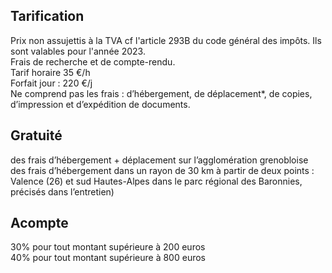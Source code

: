 ## Tarification
Prix non assujettis à la TVA cf l'article 293B du code général des impôts. Ils sont valables pour l'année 2023.  
Frais de recherche et de compte-rendu.  
Tarif horaire 35 €/h  
Forfait jour : 220 €/j  
Ne comprend pas les frais : d’hébergement, de déplacement*, de copies, d’impression et d’expédition de documents.  

## Gratuité
des frais d’hébergement + déplacement sur l’agglomération grenobloise  
des frais d’hébergement dans un rayon de 30 km à partir de deux points : Valence (26) et sud Hautes-Alpes dans le parc régional des Baronnies, précisés dans l’entretien)  

## Acompte
30% pour tout montant supérieure à 200 euros  
40% pour tout montant supérieure à 800 euros  
